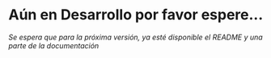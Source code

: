 # Aún en Desarrollo por favor espere...
*Se espera que para la próxima versión, ya esté disponible el README y una parte de la documentación*